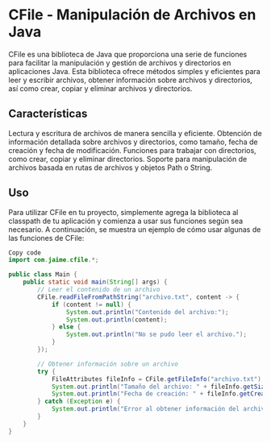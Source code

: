 # **CFile - Manipulación de Archivos en Java**

CFile es una biblioteca de Java que proporciona una serie de funciones para facilitar la manipulación y gestión de archivos y directorios en aplicaciones Java. Esta biblioteca ofrece métodos simples y eficientes para leer y escribir archivos, obtener información sobre archivos y directorios, así como crear, copiar y eliminar archivos y directorios.

## **Características**

Lectura y escritura de archivos de manera sencilla y eficiente.
Obtención de información detallada sobre archivos y directorios, como tamaño, fecha de creación y fecha de modificación.
Funciones para trabajar con directorios, como crear, copiar y eliminar directorios.
Soporte para manipulación de archivos basada en rutas de archivos y objetos Path o String.

## **Uso**
Para utilizar CFile en tu proyecto, simplemente agrega la biblioteca al classpath de tu aplicación y comienza a usar sus funciones según sea necesario. A continuación, se muestra un ejemplo de cómo usar algunas de las funciones de CFile:

```java
Copy code
import com.jaime.cfile.*;

public class Main {
    public static void main(String[] args) {
        // Leer el contenido de un archivo
        CFile.readFileFromPathString("archivo.txt", content -> {
            if (content != null) {
                System.out.println("Contenido del archivo:");
                System.out.println(content);
            } else {
                System.out.println("No se pudo leer el archivo.");
            }
        });

        // Obtener información sobre un archivo
        try {
            FileAttributes fileInfo = CFile.getFileInfo("archivo.txt");
            System.out.println("Tamaño del archivo: " + fileInfo.getSize() + " bytes");
            System.out.println("Fecha de creación: " + fileInfo.getCreationTime());
        } catch (Exception e) {
            System.out.println("Error al obtener información del archivo: " + e.getMessage());
        }
    }
}
```
